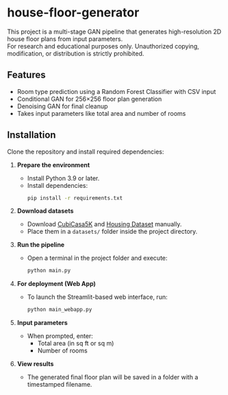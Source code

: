 # house-floor-generator

This project is a multi-stage GAN pipeline that generates high-resolution 2D house floor plans from input parameters.  
For research and educational purposes only. Unauthorized copying, modification, or distribution is strictly prohibited.

## Features
- Room type prediction using a Random Forest Classifier with CSV input
- Conditional GAN for 256×256 floor plan generation
- Denoising GAN for final cleanup
- Takes input parameters like total area and number of rooms

## Installation
Clone the repository and install required dependencies:

1. **Prepare the environment**
   - Install Python 3.9 or later.
   - Install dependencies:
     ```bash
     pip install -r requirements.txt
     ```

2. **Download datasets**
   - Download [CubiCasa5K](https://www.kaggle.com/code/qmarva/cubicasa5k-swin-transformer-mmdetection) and [Housing Dataset](https://www.kaggle.com/datasets/ashydv/housing-dataset) manually.
   - Place them in a `datasets/` folder inside the project directory.

3. **Run the pipeline**
   - Open a terminal in the project folder and execute:
     ```bash
     python main.py
     ```

4. **For deployment (Web App)**
   - To launch the Streamlit-based web interface, run:
     ```bash
     python main_webapp.py
     ```

5. **Input parameters**
   - When prompted, enter:
     - Total area (in sq ft or sq m)
     - Number of rooms

6. **View results**
   - The generated final floor plan will be saved in a folder with a timestamped filename.

